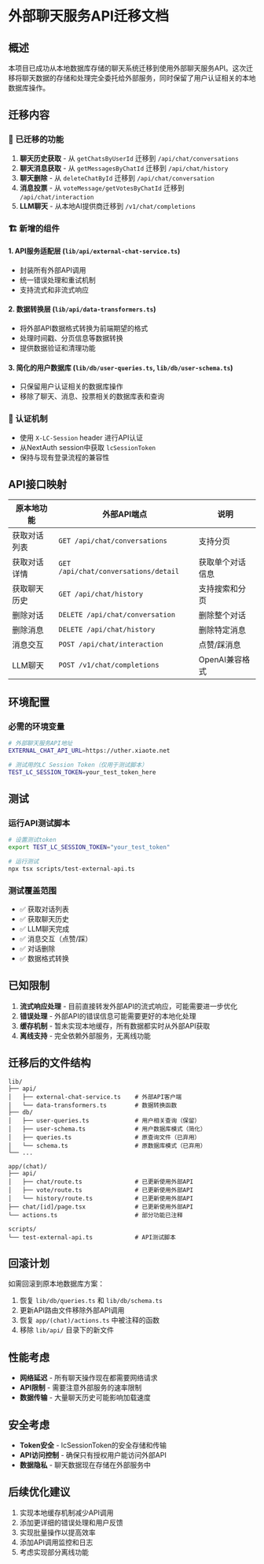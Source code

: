 # 外部聊天服务API迁移文档

## 概述

本项目已成功从本地数据库存储的聊天系统迁移到使用外部聊天服务API。这次迁移将聊天数据的存储和处理完全委托给外部服务，同时保留了用户认证相关的本地数据库操作。

## 迁移内容

### 🔄 已迁移的功能

1. **聊天历史获取** - 从 `getChatsByUserId` 迁移到 `/api/chat/conversations`
2. **聊天消息获取** - 从 `getMessagesByChatId` 迁移到 `/api/chat/history`
3. **聊天删除** - 从 `deleteChatById` 迁移到 `/api/chat/conversation`
4. **消息投票** - 从 `voteMessage/getVotesByChatId` 迁移到 `/api/chat/interaction`
5. **LLM聊天** - 从本地AI提供商迁移到 `/v1/chat/completions`

### 🏗️ 新增的组件

#### 1. API服务适配层 (`lib/api/external-chat-service.ts`)
- 封装所有外部API调用
- 统一错误处理和重试机制
- 支持流式和非流式响应

#### 2. 数据转换层 (`lib/api/data-transformers.ts`)
- 将外部API数据格式转换为前端期望的格式
- 处理时间戳、分页信息等数据转换
- 提供数据验证和清理功能

#### 3. 简化的用户数据库 (`lib/db/user-queries.ts`, `lib/db/user-schema.ts`)
- 只保留用户认证相关的数据库操作
- 移除了聊天、消息、投票相关的数据库表和查询

### 🔐 认证机制

- 使用 `X-LC-Session` header 进行API认证
- 从NextAuth session中获取 `lcSessionToken`
- 保持与现有登录流程的兼容性

## API接口映射

| 原本地功能 | 外部API端点 | 说明 |
|-----------|------------|------|
| 获取对话列表 | `GET /api/chat/conversations` | 支持分页 |
| 获取对话详情 | `GET /api/chat/conversations/detail` | 获取单个对话信息 |
| 获取聊天历史 | `GET /api/chat/history` | 支持搜索和分页 |
| 删除对话 | `DELETE /api/chat/conversation` | 删除整个对话 |
| 删除消息 | `DELETE /api/chat/history` | 删除特定消息 |
| 消息交互 | `POST /api/chat/interaction` | 点赞/踩消息 |
| LLM聊天 | `POST /v1/chat/completions` | OpenAI兼容格式 |

## 环境配置

### 必需的环境变量

```bash
# 外部聊天服务API地址
EXTERNAL_CHAT_API_URL=https://uther.xiaote.net

# 测试用的LC Session Token（仅用于测试脚本）
TEST_LC_SESSION_TOKEN=your_test_token_here
```

## 测试

### 运行API测试脚本

```bash
# 设置测试token
export TEST_LC_SESSION_TOKEN="your_test_token"

# 运行测试
npx tsx scripts/test-external-api.ts
```

### 测试覆盖范围

- ✅ 获取对话列表
- ✅ 获取聊天历史
- ✅ LLM聊天完成
- ✅ 消息交互（点赞/踩）
- ✅ 对话删除
- ✅ 数据格式转换

## 已知限制

1. **流式响应处理** - 目前直接转发外部API的流式响应，可能需要进一步优化
2. **错误处理** - 外部API的错误信息可能需要更好的本地化处理
3. **缓存机制** - 暂未实现本地缓存，所有数据都实时从外部API获取
4. **离线支持** - 完全依赖外部服务，无离线功能

## 迁移后的文件结构

```
lib/
├── api/
│   ├── external-chat-service.ts    # 外部API客户端
│   └── data-transformers.ts        # 数据转换函数
├── db/
│   ├── user-queries.ts             # 用户相关查询（保留）
│   ├── user-schema.ts              # 用户数据库模式（简化）
│   ├── queries.ts                  # 原查询文件（已弃用）
│   └── schema.ts                   # 原数据库模式（已弃用）
└── ...

app/(chat)/
├── api/
│   ├── chat/route.ts               # 已更新使用外部API
│   ├── vote/route.ts               # 已更新使用外部API
│   └── history/route.ts            # 已更新使用外部API
├── chat/[id]/page.tsx              # 已更新使用外部API
└── actions.ts                      # 部分功能已注释

scripts/
└── test-external-api.ts            # API测试脚本
```

## 回滚计划

如需回滚到原本地数据库方案：

1. 恢复 `lib/db/queries.ts` 和 `lib/db/schema.ts`
2. 更新API路由文件移除外部API调用
3. 恢复 `app/(chat)/actions.ts` 中被注释的函数
4. 移除 `lib/api/` 目录下的新文件

## 性能考虑

- **网络延迟** - 所有聊天操作现在都需要网络请求
- **API限制** - 需要注意外部服务的速率限制
- **数据传输** - 大量聊天历史可能影响加载速度

## 安全考虑

- **Token安全** - lcSessionToken的安全存储和传输
- **API访问控制** - 确保只有授权用户能访问外部API
- **数据隐私** - 聊天数据现在存储在外部服务中

## 后续优化建议

1. 实现本地缓存机制减少API调用
2. 添加更详细的错误处理和用户反馈
3. 实现批量操作以提高效率
4. 添加API调用监控和日志
5. 考虑实现部分离线功能
